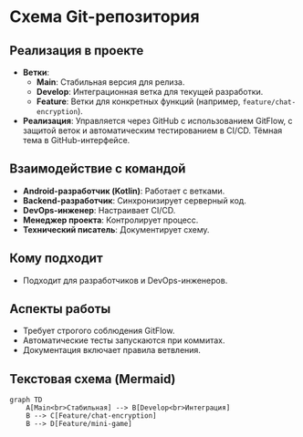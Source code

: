 # Схема Git-репозитория

## Реализация в проекте
- **Ветки**:
  - **Main**: Стабильная версия для релиза.
  - **Develop**: Интеграционная ветка для текущей разработки.
  - **Feature**: Ветки для конкретных функций (например, `feature/chat-encryption`).
- **Реализация**: Управляется через GitHub с использованием GitFlow, с защитой веток и автоматическим тестированием в CI/CD. Тёмная тема в GitHub-интерфейсе.

## Взаимодействие с командой
- **Android-разработчик (Kotlin)**: Работает с ветками.
- **Backend-разработчик**: Синхронизирует серверный код.
- **DevOps-инженер**: Настраивает CI/CD.
- **Менеджер проекта**: Контролирует процесс.
- **Технический писатель**: Документирует схему.

## Кому подходит
- Подходит для разработчиков и DevOps-инженеров.

## Аспекты работы
- Требует строгого соблюдения GitFlow.
- Автоматические тесты запускаются при коммитах.
- Документация включает правила ветвления.

## Текстовая схема (Mermaid)
```mermaid
graph TD
    A[Main<br>Стабильная] --> B[Develop<br>Интеграция]
    B --> C[Feature/chat-encryption]
    B --> D[Feature/mini-game]
``` 